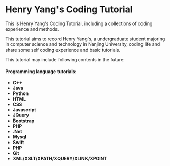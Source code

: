 # Henry Yang's Coding Tutorial

This is Henry Yang's Coding Tutorial, including a collections of coding experience and methods.

This tutorial aims to record Henry Yang's, a undergraduate student majoring in computer science and technology in Nanjing University, coding life and share some self coding experience and basic tutorials.

This tutorial may include following contents in the future:

#### **Programming language tutorials:**

* **C++**
* **Java**
* **Python**
* **HTML**
* **CSS**
* **Javascript**
* **JQuery**
* **Bootstrap**
* **PHP**
* **.Net**
* **Mysql**
* **Swift**
* **PHP**
* **Git**
* **XML/XSLT/XPATH/XQUERY/XLINK/XPOINT**



